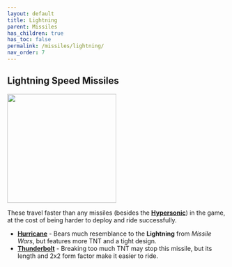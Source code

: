```yaml
---
layout: default
title: Lightning
parent: Missiles
has_children: true
has_toc: false
permalink: /missiles/lightning/
nav_order: 7
---
```

**Lightning Speed Missiles**
---

<div id="art_image">
    <img src="https://zeroniaserver.github.io/RocketRidersWiki/images/lightning.png" width="250"  />
</div>

These travel faster than any missiles (besides the **[Hypersonic](https://zeroniaserver.github.io/RocketRidersWiki/missiles/special/hypersonic)**) in the game, at the cost of being harder to deploy and ride successfully.

- **[Hurricane](https://zeroniaserver.github.io/RocketRidersWiki/missiles/lightning/hurricane)** - Bears much resemblance to the **Lightning** from *Missile Wars*, but features more TNT and a tight design.
- **[Thunderbolt](https://zeroniaserver.github.io/RocketRidersWiki/missiles/lightning/thunderbolt)** - Breaking too much TNT may stop this missile, but its length and 2x2 form factor make it easier to ride.
